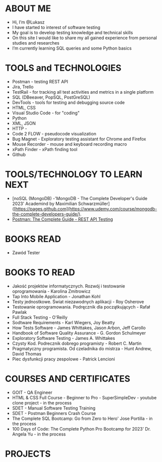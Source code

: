 # ABOUT ME #

- Hi, I’m @Lukasz
- I have started to interest of software testing
- My goal is to develop testing knowledge and technical skills
- On this site I would like to share my all gained experience from personal studies and researches
- I’m currently learning SQL queries and some Python basics

# TOOLS and TECHNOLOGIES

- Postman - testing REST API
- Jira, Trello
- TestRail - for tracking all test activities and metrics in a single platform 
- SQL (DBeeaver, PopSQL, PostGreSQL)
- DevTools - tools for testing and debugging source code
- HTML, CSS 
- Visual Studio Code - for "coding"
- Python
- XML, JSON
- HTTP - 
- Code 2 FLOW - pseudocode visualization
- Bug Magnet - Exploratory testing assistant for Chrome and Firefox
- Mouse Recorder - mouse and keyboard recording macro
- xPath Finder - xPath finding tool
- Github

# TOOLS/TECHNOLOGY TO LEARN NEXT

- [noSQL (MongoDB) -'MongoDB - The Complete Developer's Guide 2023' Academind by Maximilian Schwarzmüller]([https://pages.github.com](https://www.udemy.com/course/mongodb-the-complete-developers-guide/).
- [Postman: The Complete Guide - REST API Testing](https://www.udemy.com/course/postman-the-complete-guide/)



# BOOKS READ 
- Zawód Tester

# BOOKS TO READ
- Jakość projektów informatycznych. Rozwój i testowanie oprogramowania - Karolina Zmitrowicz
- Tap Into Mobile Application - Jonathan Kohl
- Testy jednostkowe. Świat niezawodnych aplikacji - Roy Osherove
- Testowanie oprogramowania. Podręcznik dla początkujących - Rafał Pawlak
- Full Stack Testing - O'Reilly
- Sodtware Requirements - Karl Wiegers, Joy Beatty
- How Tests Software - James Whittakes, Jason Arbon, Jeff Carollo
- Handbook of Software Quality Assurance - G. Gordon Schulmeyer
- Exploratory Software Testing - James A. Whittakes
- Czysty Kod. Podrecznik dobrego programisty - Robert C. Martin
- Pragmatyczny programista. Od czeladnika do mistrza - Hunt Andrew, David Thomas
- Piec dysfunkcji pracy zespolowe - Patrick Lencioni

# COURSES AND CERTIFICATES

- GOIT - QA Engineer
- HTML & CSS Full Course - Beginner to Pro - SuperSimpleDev - youtube clone project - in the process
- SDET - Manual Software Testing Training
- SDET - Postman Beginners Crash Course
- The Complete SQL Bootcamp: Go from Zero to Hero' Jose Portilla - in the process
- 100 Days of Code: The Complete Python Pro Bootcamp for 2023' Dr. Angela Yu - in the process

# PROJECTS


<!---
LukasGolebiewski/LukasGolebiewski is a ✨ special ✨ repository because its `README.md` (this file) appears on your GitHub profile.
You can click the Preview link to take a look at your changes.
--->
